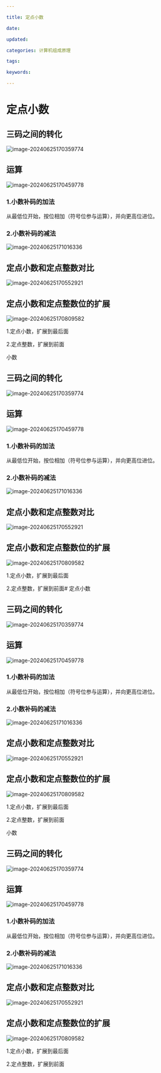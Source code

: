 ```yaml
---

title: 定点小数

date: 

updated: 

categories: 计算机组成原理

tags: 

keywords: 

---
```

# 定点小数

## 三码之间的转化

![image-20240625170359774](../TyporaImage/计算机组成原理图片/image-20240625170359774.png)

## 运算

![image-20240625170459778](../TyporaImage/计算机组成原理图片/image-20240625170459778.png)

### 1.小数补码的加法

从最低位开始，按位相加（符号位参与运算），并向更高位进位。

### 2.小数补码的减法

![image-20240625171016336](../TyporaImage/计算机组成原理图片/image-20240625171016336.png)





## 定点小数和定点整数对比

![image-20240625170552921](../TyporaImage/计算机组成原理图片/image-20240625170552921.png)

## 定点小数和定点整数位的扩展

![image-20240625170809582](../TyporaImage/计算机组成原理图片/image-20240625170809582.png)

1.定点小数，扩展到最后面

2.定点整数，扩展到前面





小数

## 三码之间的转化

![image-20240625170359774](../TyporaImage/计算机组成原理图片/image-20240625170359774.png)

## 运算

![image-20240625170459778](../TyporaImage/计算机组成原理图片/image-20240625170459778.png)

### 1.小数补码的加法

从最低位开始，按位相加（符号位参与运算），并向更高位进位。

### 2.小数补码的减法

![image-20240625171016336](../TyporaImage/计算机组成原理图片/image-20240625171016336.png)





## 定点小数和定点整数对比

![image-20240625170552921](../TyporaImage/计算机组成原理图片/image-20240625170552921.png)

## 定点小数和定点整数位的扩展

![image-20240625170809582](../TyporaImage/计算机组成原理图片/image-20240625170809582.png)

1.定点小数，扩展到最后面

2.定点整数，扩展到前面# 定点小数

## 三码之间的转化

![image-20240625170359774](../TyporaImage/计算机组成原理图片/image-20240625170359774.png)

## 运算

![image-20240625170459778](../TyporaImage/计算机组成原理图片/image-20240625170459778.png)

### 1.小数补码的加法

从最低位开始，按位相加（符号位参与运算），并向更高位进位。

### 2.小数补码的减法

![image-20240625171016336](../TyporaImage/计算机组成原理图片/image-20240625171016336.png)





## 定点小数和定点整数对比

![image-20240625170552921](../TyporaImage/计算机组成原理图片/image-20240625170552921.png)

## 定点小数和定点整数位的扩展

![image-20240625170809582](../TyporaImage/计算机组成原理图片/image-20240625170809582.png)

1.定点小数，扩展到最后面

2.定点整数，扩展到前面





小数

## 三码之间的转化

![image-20240625170359774](../TyporaImage/计算机组成原理图片/image-20240625170359774.png)

## 运算

![image-20240625170459778](../TyporaImage/计算机组成原理图片/image-20240625170459778.png)

### 1.小数补码的加法

从最低位开始，按位相加（符号位参与运算），并向更高位进位。

### 2.小数补码的减法

![image-20240625171016336](../TyporaImage/计算机组成原理图片/image-20240625171016336.png)





## 定点小数和定点整数对比

![image-20240625170552921](../TyporaImage/计算机组成原理图片/image-20240625170552921.png)

## 定点小数和定点整数位的扩展

![image-20240625170809582](../TyporaImage/计算机组成原理图片/image-20240625170809582.png)

1.定点小数，扩展到最后面

2.定点整数，扩展到前面